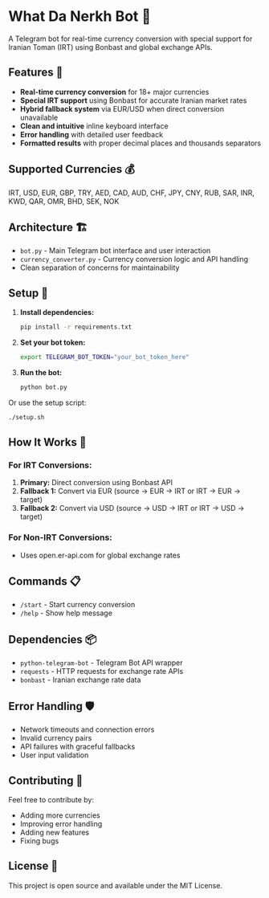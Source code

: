 # What Da Nerkh Bot 🏦

A Telegram bot for real-time currency conversion with special support for Iranian Toman (IRT) using Bonbast and global exchange APIs.

## Features 💫

- **Real-time currency conversion** for 18+ major currencies
- **Special IRT support** using Bonbast for accurate Iranian market rates
- **Hybrid fallback system** via EUR/USD when direct conversion unavailable
- **Clean and intuitive** inline keyboard interface
- **Error handling** with detailed user feedback
- **Formatted results** with proper decimal places and thousands separators

## Supported Currencies 💰

IRT, USD, EUR, GBP, TRY, AED, CAD, AUD, CHF, JPY, CNY, RUB, SAR, INR, KWD, QAR, OMR, BHD, SEK, NOK

## Architecture 🏗️

- `bot.py` - Main Telegram bot interface and user interaction
- `currency_converter.py` - Currency conversion logic and API handling
- Clean separation of concerns for maintainability

## Setup 🚀

1. **Install dependencies:**
   ```bash
   pip install -r requirements.txt
   ```

2. **Set your bot token:**
   ```bash
   export TELEGRAM_BOT_TOKEN="your_bot_token_here"
   ```

3. **Run the bot:**
   ```bash
   python bot.py
   ```

Or use the setup script:
```bash
./setup.sh
```

## How It Works 🔄

### For IRT Conversions:
1. **Primary:** Direct conversion using Bonbast API
2. **Fallback 1:** Convert via EUR (source → EUR → IRT or IRT → EUR → target)
3. **Fallback 2:** Convert via USD (source → USD → IRT or IRT → USD → target)

### For Non-IRT Conversions:
- Uses open.er-api.com for global exchange rates

## Commands 📋

- `/start` - Start currency conversion
- `/help` - Show help message

## Dependencies 📦

- `python-telegram-bot` - Telegram Bot API wrapper
- `requests` - HTTP requests for exchange rate APIs
- `bonbast` - Iranian exchange rate data

## Error Handling 🛡️

- Network timeouts and connection errors
- Invalid currency pairs
- API failures with graceful fallbacks
- User input validation

## Contributing 🤝

Feel free to contribute by:
- Adding more currencies
- Improving error handling
- Adding new features
- Fixing bugs

## License 📄

This project is open source and available under the MIT License.
